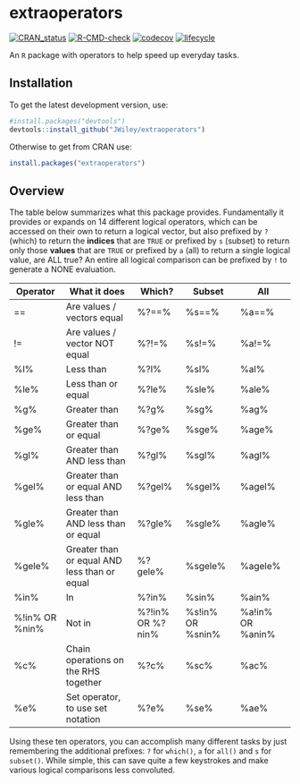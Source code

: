 extraoperators
==============

<!-- badges: start -->
[![CRAN_status](https://www.r-pkg.org/badges/version/extraoperators)](https://cran.r-project.org/package=extraoperators)
[![R-CMD-check](https://github.com/JWiley/extraoperators/workflows/R-CMD-check/badge.svg)](https://github.com/JWiley/extraoperators/actions)
[![codecov](https://codecov.io/gh/JWiley/extraoperators/branch/main/graph/badge.svg?token=rVVdlwT3e5)](https://app.codecov.io/gh/JWiley/extraoperators)
[![lifecycle](https://img.shields.io/badge/lifecycle-stable-brightgreen.svg)](https://lifecycle.r-lib.org/articles/stages.html#stable)
<!-- badges: end -->

An `R` package with operators to help speed up everyday tasks.

Installation
------------

To get the latest development version, use:

```r
#install.packages("devtools")
devtools::install_github("JWiley/extraoperators")
```

Otherwise to get from CRAN use:

```r
install.packages("extraoperators")
```

Overview
--------

The table below summarizes what this package provides. Fundamentally
it provides or expands on 14 different logical operators, which can be accessed on
their own to return a logical vector, but also prefixed by `?` (which)
to return the **indices** that are `TRUE` or prefixed by `s` (subset)
to return only those **values** that are `TRUE` or prefixed by `a`
(all) to return a single logical value, are ALL true? An entire all
logical comparison can be prefixed by `!` to generate a NONE
evaluation.


| Operator       | What it does                                 | Which?           | Subset           | All              |
|----------------|----------------------------------------------|------------------|------------------|------------------|
| ==             | Are values / vectors equal                   | %?==%            | %s==%            | %a==%            |
| !=             | Are values / vector NOT equal                | %?!=%            | %s!=%            | %a!=%            |
| %l%            | Less than                                    | %?l%             | %sl%             | %al%             |
| %le%           | Less than or equal                           | %?le%            | %sle%            | %ale%            |
| %g%            | Greater than                                 | %?g%             | %sg%             | %ag%             |
| %ge%           | Greater than or equal                        | %?ge%            | %sge%            | %age%            |
| %gl%           | Greater than AND less than                   | %?gl%            | %sgl%            | %agl%            |
| %gel%          | Greater than or equal AND less than          | %?gel%           | %sgel%           | %agel%           |
| %gle%          | Greater than AND less than or equal          | %?gle%           | %sgle%           | %agle%           |
| %gele%         | Greater than or equal AND less than or equal | %?gele%          | %sgele%          | %agele%          |
| %in%           | In                                           | %?in%            | %sin%            | %ain%            |
| %!in% OR %nin% | Not in                                       | %?!in% OR %?nin% | %s!in% OR %snin% | %a!in% OR %anin% |
| %c%            | Chain operations on the RHS together         | %?c%             | %sc%             | %ac%             |
| %e%            | Set operator, to use set notation            | %?e%             | %se%             | %ae%             |


Using these ten operators, you can accomplish many different tasks by
just remembering the additional prefixes: `?` for `which()`, `a` for
`all()` and `s` for `subset()`. While simple, this can save quite a
few keystrokes and make various logical comparisons less convoluted.
